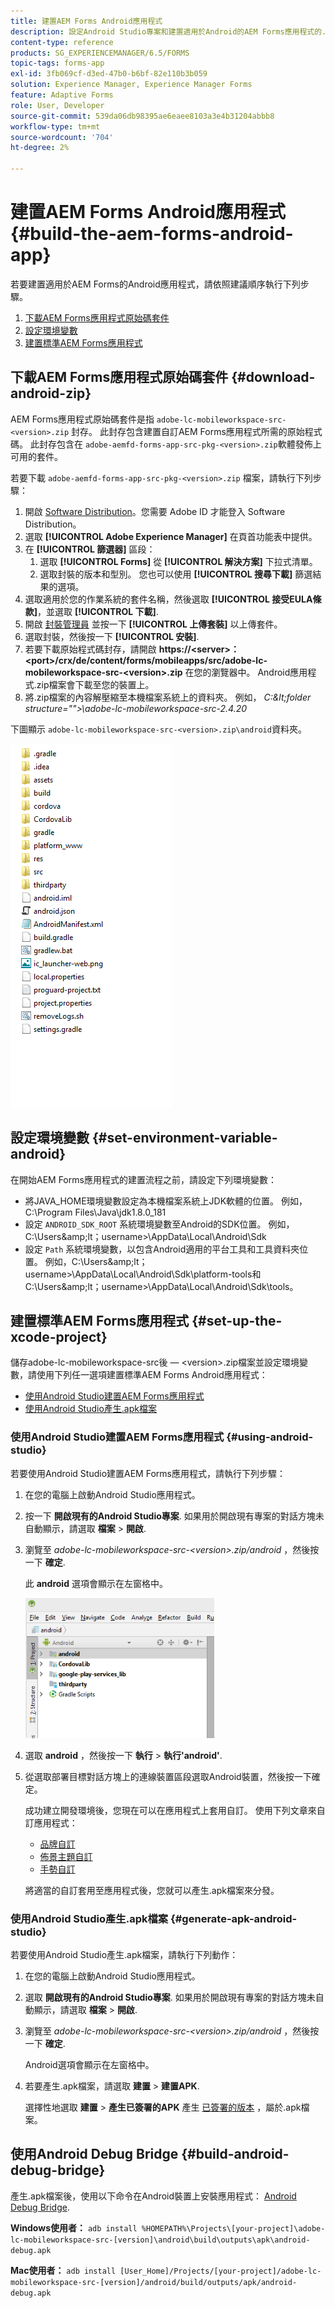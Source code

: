```yaml
---
title: 建置AEM Forms Android應用程式
description: 設定Android Studio專案和建置適用於Android的AEM Forms應用程式的.apk檔案的步驟
content-type: reference
products: SG_EXPERIENCEMANAGER/6.5/FORMS
topic-tags: forms-app
exl-id: 3fb069cf-d3ed-47b0-b6bf-82e110b3b059
solution: Experience Manager, Experience Manager Forms
feature: Adaptive Forms
role: User, Developer
source-git-commit: 539da06db98395ae6eaee8103a3e4b31204abbb8
workflow-type: tm+mt
source-wordcount: '704'
ht-degree: 2%

---
```


# 建置AEM Forms Android應用程式 {#build-the-aem-forms-android-app}

若要建置適用於AEM Forms的Android應用程式，請依照建議順序執行下列步驟。

1. [下載AEM Forms應用程式原始碼套件](#download-android-zip)
1. [設定環境變數](#set-environment-variable-android)
1. [建置標準AEM Forms應用程式](#set-up-the-xcode-project)

## 下載AEM Forms應用程式原始碼套件 {#download-android-zip}

AEM Forms應用程式原始碼套件是指 `adobe-lc-mobileworkspace-src-<version>.zip` 封存。 此封存包含建置自訂AEM Forms應用程式所需的原始程式碼。 此封存包含在 `adobe-aemfd-forms-app-src-pkg-<version>.zip`軟體發佈上可用的套件。

若要下載 `adobe-aemfd-forms-app-src-pkg-<version>.zip` 檔案，請執行下列步驟：

1. 開啟 [Software Distribution](https://experience.adobe.com/downloads)。您需要 Adobe ID 才能登入 Software Distribution。
1. 選取 **[!UICONTROL Adobe Experience Manager]** 在頁首功能表中提供。
1. 在 **[!UICONTROL 篩選器]** 區段：
   1. 選取 **[!UICONTROL Forms]** 從 **[!UICONTROL 解決方案]** 下拉式清單。
   2. 選取封裝的版本和型別。 您也可以使用 **[!UICONTROL 搜尋下載]** 篩選結果的選項。
1. 選取適用於您的作業系統的套件名稱，然後選取 **[!UICONTROL 接受EULA條款]**，並選取 **[!UICONTROL 下載]**.
1. 開啟 [封裝管理員](https://experienceleague.adobe.com/docs/experience-manager-65/administering/contentmanagement/package-manager.html)  並按一下 **[!UICONTROL 上傳套裝]** 以上傳套件。
1. 選取封裝，然後按一下 **[!UICONTROL 安裝]**.
1. 若要下載原始程式碼封存，請開啟 **https://&lt;server>：&lt;port>/crx/de/content/forms/mobileapps/src/adobe-lc-mobileworkspace-src-&lt;version>.zip** 在您的瀏覽器中。 Android應用程式.zip檔案會下載至您的裝置上。
1. 將.zip檔案的內容解壓縮至本機檔案系統上的資料夾。 例如， *C:\&lt;folder structure=&quot;&quot;>\adobe-lc-mobileworkspace-src-2.4.20*

下圖顯示 `adobe-lc-mobileworkspace-src-<version>.zip\android`資料夾。

![zip_android_folder_structure](assets/zip_android_folder_structure.png)

## 設定環境變數 {#set-environment-variable-android}

在開始AEM Forms應用程式的建置流程之前，請設定下列環境變數：

* 將JAVA_HOME環境變數設定為本機檔案系統上JDK軟體的位置。 例如，C:\Program Files\Java\jdk1.8.0_181
* 設定 `ANDROID_SDK_ROOT` 系統環境變數至Android的SDK位置。 例如，C:\Users\&amp;lt；username>\AppData\Local\Android\Sdk
* 設定 `Path` 系統環境變數，以包含Android適用的平台工具和工具資料夾位置。 例如，C:\Users\&amp;lt；username>\AppData\Local\Android\Sdk\platform-tools和C:\Users\&amp;lt；username>\AppData\Local\Android\Sdk\tools。

## 建置標準AEM Forms應用程式 {#set-up-the-xcode-project}

儲存adobe-lc-mobileworkspace-src後 — &lt;version>.zip檔案並設定環境變數，請使用下列任一選項建置標準AEM Forms Android應用程式：

* [使用Android Studio建置AEM Forms應用程式](#using-android-studio)
* [使用Android Studio產生.apk檔案](#generate-apk-android-studio)

### 使用Android Studio建置AEM Forms應用程式 {#using-android-studio}

若要使用Android Studio建置AEM Forms應用程式，請執行下列步驟：

1. 在您的電腦上啟動Android Studio應用程式。
1. 按一下 **開啟現有的Android Studio專案**. 如果用於開啟現有專案的對話方塊未自動顯示，請選取 **檔案** > **開啟**.
1. 瀏覽至 *adobe-lc-mobileworkspace-src-&lt;version>.zip/android* ，然後按一下 **確定**.

   此 **android** 選項會顯示在左窗格中。

   ![android_folder_studio](assets/android_folder_studio.png)

1. 選取 **android** ，然後按一下 **執行** > **執行&#39;android&#39;**.
1. 從選取部署目標對話方塊上的連線裝置區段選取Android裝置，然後按一下確定。

   成功建立開發環境後，您現在可以在應用程式上套用自訂。 使用下列文章來自訂應用程式：

   * [品牌自訂](/help/forms/using/branding-customization.md)
   * [佈景主題自訂](/help/forms/using/theme-customization.md)
   * [手勢自訂](/help/forms/using/gesture-customization.md)

   將適當的自訂套用至應用程式後，您就可以產生.apk檔案來分發。

### 使用Android Studio產生.apk檔案 {#generate-apk-android-studio}

若要使用Android Studio產生.apk檔案，請執行下列動作：

1. 在您的電腦上啟動Android Studio應用程式。
1. 選取 **開啟現有的Android Studio專案**. 如果用於開啟現有專案的對話方塊未自動顯示，請選取 **檔案** > **開啟**.
1. 瀏覽至 *adobe-lc-mobileworkspace-src-&lt;version>.zip/android* ，然後按一下 **確定**.

   Android選項會顯示在左窗格中。

1. 若要產生.apk檔案，請選取 **建置** > **建置APK**.

   選擇性地選取 **建置** > **產生已簽署的APK** 產生 [已簽署的版本](https://developer.android.com/studio/publish/app-signing) ，屬於.apk檔案。

## 使用Android Debug Bridge {#build-android-debug-bridge}

產生.apk檔案後，使用以下命令在Android裝置上安裝應用程式： [Android Debug Bridge](https://developer.android.com/tools/adb).

**Windows使用者：** `adb install %HOMEPATH%\Projects\[your-project]\adobe-lc-mobileworkspace-src-[version]\android\build\outputs\apk\android-debug.apk`

**Mac使用者：** `adb install [User_Home]/Projects/[your-project]/adobe-lc-mobileworkspace-src-[version]/android/build/outputs/apk/android-debug.apk`
